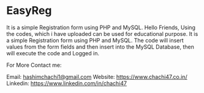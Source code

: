 # EasyReg
It is a simple Registration form using PHP and MySQL.
Hello Friends,
     Using the codes, which i have uploaded can be used for educational purpose. It is a simple Registration form using PHP and MySQL. The code will insert values from the form fields
     and then insert into the MySQL Database, then will execute the code and Logged in.
     
For More Contact me:

Email: hashimchachi1@gmail.com
Website: https://www.chachi47.co.in/
Linkedin: https://www.linkedin.com/in/chachi47




